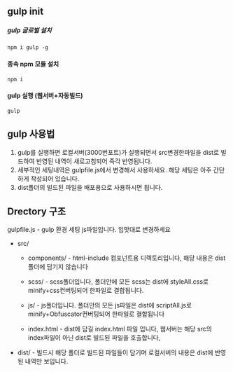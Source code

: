 ## gulp init
  
##### gulp 글로벌 설치
```
npm i gulp -g
``` 

#### 종속 npm 모듈 설치
```
npm i
```

#### gulp 실행 (웹서버+자동빌드)

```
gulp
```

## gulp 사용법

1. gulp를 실행하면 로컬서버(3000번포트)가 실행되면서 src변경한파일을 dist로 빌드하여 반영된 내역이 새로고침되어 즉각 반영됩니다.
2. 세부적인 세팅내역은 gulpfile.js에서 변경해서 사용하세요. 해당 세팅은 아주 간단하게 작성되어 있습니다.
3. dist폴더의 빌드된 파일을 배포용으로 사용하시면 됩니다.

## Drectory 구조

gulpfile.js - gulp 환경 세팅 js파일입니다. 입맛대로 변경하세요

- src/

    - components/ - html-include 컴포넌트용 디렉토리입니다, 해당 내용은 dist폴더에 담기지 않습니다

    - scss/ - scss폴더입니다, 폴더안에 모든 scss는 dist에 styleAll.css로 minify+css컨버팅되어 한파일로 결합됩니다.

    - js/ - js폴더입니다. 폴더안의 모든 js파일은 dist에 scriptAll.js로 minify+Obfuscator컨버팅되어 한파일로 결합됩니다

    - index.html - dist에 담길 index.html 파일 입니다, 웹서버는 해당 src의 index파일이 아닌 dist로 빌드된 파일을 호출합니다,

- dist/  - 빌드시 해당 폴더로 빌드된 파일들이 담기며 로컬서버의 내용은 dist에 반영된 내역만 보입니다.